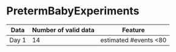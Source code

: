 # PretermBabyExperiments

| Data | Number of valid data | Feature |
| --- | --- | --- |
| Day 1 | 14 | estimated #events <80 |
